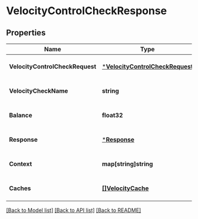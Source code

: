 # VelocityControlCheckResponse

## Properties
Name | Type | Description | Notes
------------ | ------------- | ------------- | -------------
**VelocityControlCheckRequest** | [***VelocityControlCheckRequest**](velocity_control_check_request.md) |  | [optional] [default to null]
**VelocityCheckName** | **string** |  | [optional] [default to null]
**Balance** | **float32** |  | [optional] [default to null]
**Response** | [***Response**](response.md) |  | [optional] [default to null]
**Context** | **map[string]string** |  | [optional] [default to null]
**Caches** | [**[]VelocityCache**](VelocityCache.md) |  | [optional] [default to null]

[[Back to Model list]](../README.md#documentation-for-models) [[Back to API list]](../README.md#documentation-for-api-endpoints) [[Back to README]](../README.md)



